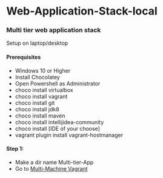 # Web-Application-Stack-local
### Multi tier web application stack 
Setup on laptop/desktop 
#### Prerequisites 
* Windows 10 or Higher
* Install Chocolatey
* Open Powershell as Administrator
* choco install virtualbox
* choco install vagrant
* choco install git
* choco install jdk8
* choco install maven
* choco install intellijidea-community
* choco install [IDE of your choose]
* vagrant plugin install vagrant-hostmanager
#### Step 1:
* Make a dir name Multi-tier-App
* Go to [Multi-Machine Vagrant](https://www.vagrantup.com/docs/multi-machine)
